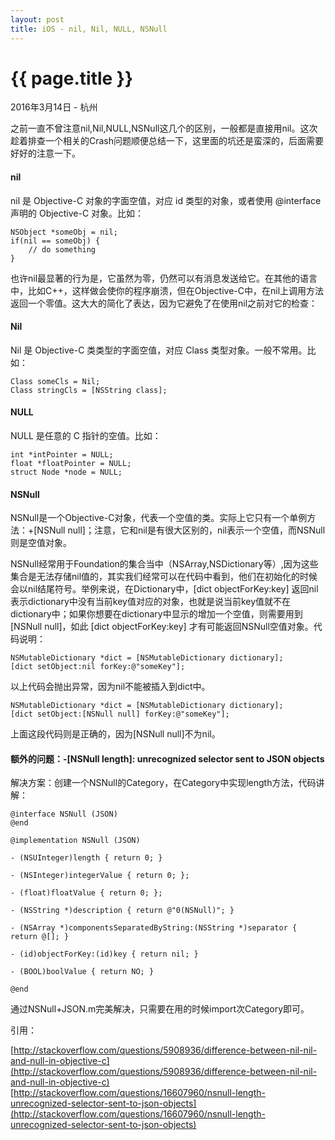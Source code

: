 ```yaml
---
layout: post
title: iOS - nil, Nil, NULL, NSNull
---
```

{{ page.title }}
==================
<p class="meta">2016年3月14日 - 杭州</p>

之前一直不曾注意nil,Nil,NULL,NSNull这几个的区别，一般都是直接用nil。这次趁着排查一个相关的Crash问题顺便总结一下，这里面的坑还是蛮深的，后面需要好好的注意一下。

#### nil

nil 是 Objective-C 对象的字面空值，对应 id 类型的对象，或者使用 @interface 声明的 Objective-C 对象。比如：

	NSObject *someObj = nil;
	if(nil == someObj) {
		// do something
	}

也许nil最显著的行为是，它虽然为零，仍然可以有消息发送给它。在其他的语言中，比如C++，这样做会使你的程序崩溃，但在Objective-C中，在nil上调用方法返回一个零值。这大大的简化了表达，因为它避免了在使用nil之前对它的检查：

#### Nil

Nil 是 Objective-C 类类型的字面空值，对应 Class 类型对象。一般不常用。比如：

	Class someCls = Nil;
	Class stringCls = [NSString class];

#### NULL

NULL 是任意的 C 指针的空值。比如：

	int *intPointer = NULL;
	float *floatPointer = NULL;
	struct Node *node = NULL;

#### NSNull

NSNull是一个Objective-C对象，代表一个空值的类。实际上它只有一个单例方法：+[NSNull null]；注意，它和nil是有很大区别的，nil表示一个空值，而NSNull则是空值对象。

NSNull经常用于Foundation的集合当中（NSArray,NSDictionary等）,因为这些集合是无法存储nil值的，其实我们经常可以在代码中看到，他们在初始化的时候会以nil结尾符号。举例来说，在Dictionary中，[dict objectForKey:key] 返回nil表示dictionary中没有当前key值对应的对象，也就是说当前key值就不在dictionary中；如果你想要在dictionary中显示的增加一个空值，则需要用到[NSNull null]，如此 [dict objectForKey:key] 才有可能返回NSNull空值对象。代码说明：

	NSMutableDictionary *dict = [NSMutableDictionary dictionary];
	[dict setObject:nil forKey:@"someKey"];
以上代码会抛出异常，因为nil不能被插入到dict中。

	NSMutableDictionary *dict = [NSMutableDictionary dictionary];
	[dict setObject:[NSNull null] forKey:@"someKey"];
上面这段代码则是正确的，因为[NSNull null]不为nil。

#### 额外的问题：-[NSNull length]: unrecognized selector sent to JSON objects

解决方案：创建一个NSNull的Category，在Category中实现length方法，代码讲解：

	@interface NSNull (JSON)
	@end

	@implementation NSNull (JSON)

	- (NSUInteger)length { return 0; }

	- (NSInteger)integerValue { return 0; };

	- (float)floatValue { return 0; };

	- (NSString *)description { return @"0(NSNull)"; }

	- (NSArray *)componentsSeparatedByString:(NSString *)separator { return @[]; }

	- (id)objectForKey:(id)key { return nil; }

	- (BOOL)boolValue { return NO; }

	@end

通过NSNull+JSON.m完美解决，只需要在用的时候import次Category即可。

引用：

[http://stackoverflow.com/questions/5908936/difference-between-nil-nil-and-null-in-objective-c](http://stackoverflow.com/questions/5908936/difference-between-nil-nil-and-null-in-objective-c)
[http://stackoverflow.com/questions/16607960/nsnull-length-unrecognized-selector-sent-to-json-objects](http://stackoverflow.com/questions/16607960/nsnull-length-unrecognized-selector-sent-to-json-objects)

